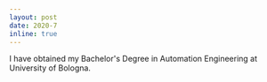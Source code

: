 ```yaml
---
layout: post
date: 2020-7
inline: true
---
```


I have obtained my Bachelor's Degree in Automation Engineering at University of Bologna.